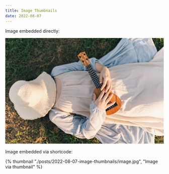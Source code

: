 ```yaml
---
title: Image Thumbnails
date: 2022-08-07
---
```


Image embedded directly:

![Image](image.jpg)

Image embedded via shortcode:

{% thumbnail "./posts/2022-08-07-image-thumbnails/image.jpg", "Image via thumbnail" %}
